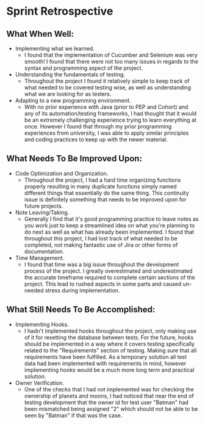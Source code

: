 # Sprint Retrospective

## What When Well:
- Implementing what we learned.
  - I found that the implementation of Cucumber and Selenium was very smooth! I found that there were not too many issues in regards to the syntax and programming aspect of the project.
- Understanding the fundamentals of testing.
  - Throughout the project I found it relatively simple to keep track of what needed to be covered testing wise, as well as understanding what we are looking for as testers.
- Adapting to a new programming environment.
  - With no prior experience with Java (prior to PEP and Cohort) and any of its automation/testing frameworks, I had thought that it would be an extremely challenging experience trying to learn everything at once. However I found that through my prior programming experiences from university, I was able to apply similar principles and coding practices to keep up with the newer material.

## What Needs To Be Improved Upon:
- Code Optimization and Organization.
  - Throughout the project, I had a hard time organizing functions properly resulting in many duplicate functions simply named different things that essentially do the same thing. This continuity issue is definitely something that needs to be improved upon for future projects.
- Note Leaving/Taking.
  - Generally I find that it's good programming practice to leave notes as you work just to keep a streamlined idea on what you're planning to do next as well as what has already been implemented. I found that throughout this project, I had lost track of what needed to be completed, not making fantastic use of Jira or other forms of documentation.
- Time Management.
  - I found that time was a big issue throughout the development process of the project. I greatly overestimated and underestimated the accurate timeframe required to complete certain sections of the project. This lead to rushed aspects in some parts and caused un-needed stress during implementation.

## What Still Needs To Be Accomplished:
- Implementing Hooks.
  - I hadn't implemented hooks throughout the project, only making use of it for resetting the database between tests. For the future, hooks should be implemented in a way where it covers testing specifically related to the "Requirements" section of testing. Making sure that all requirements have been fulfilled. As a temporary solution all test data had been implemented with requirements in mind, however implementing hooks would be a much more long term and practical solution.
- Owner Verification.
  - One of the checks that I had not implemented was for checking the ownership of planets and moons, I had noticed that near the end of testing development that the owner id for test user "Batman" had been mismatched being assigned "2" which should not be able to be seen by "Batman" if that was the case.